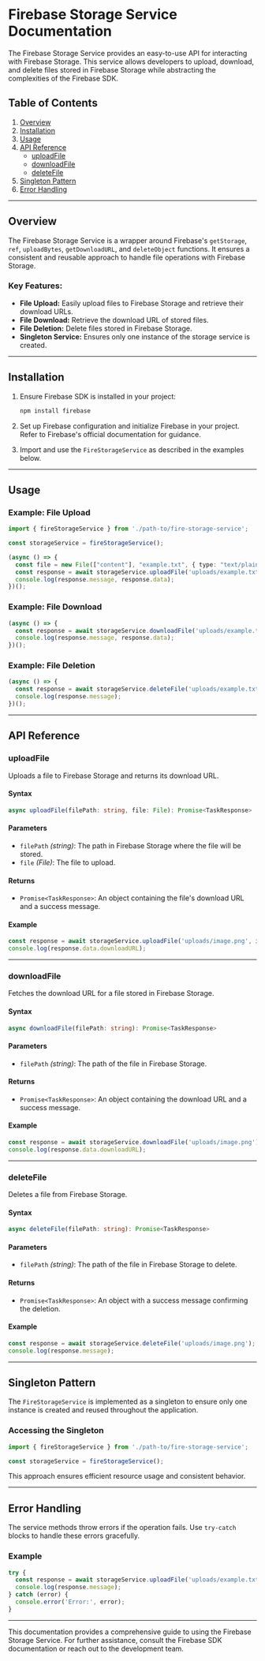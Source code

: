 # Firebase Storage Service Documentation

The Firebase Storage Service provides an easy-to-use API for interacting with Firebase Storage. This service allows developers to upload, download, and delete files stored in Firebase Storage while abstracting the complexities of the Firebase SDK.

## Table of Contents

1. [Overview](#overview)
2. [Installation](#installation)
3. [Usage](#usage)
4. [API Reference](#api-reference)
   - [uploadFile](#uploadfile)
   - [downloadFile](#downloadfile)
   - [deleteFile](#deletefile)
5. [Singleton Pattern](#singleton-pattern)
6. [Error Handling](#error-handling)

---

## Overview

The Firebase Storage Service is a wrapper around Firebase's `getStorage`, `ref`, `uploadBytes`, `getDownloadURL`, and `deleteObject` functions. It ensures a consistent and reusable approach to handle file operations with Firebase Storage.

### Key Features:

- **File Upload:** Easily upload files to Firebase Storage and retrieve their download URLs.
- **File Download:** Retrieve the download URL of stored files.
- **File Deletion:** Delete files stored in Firebase Storage.
- **Singleton Service:** Ensures only one instance of the storage service is created.

---

## Installation

1. Ensure Firebase SDK is installed in your project:

   ```bash
   npm install firebase
   ```

2. Set up Firebase configuration and initialize Firebase in your project. Refer to Firebase's official documentation for guidance.

3. Import and use the `FireStorageService` as described in the examples below.

---

## Usage

### Example: File Upload

```typescript
import { fireStorageService } from './path-to/fire-storage-service';

const storageService = fireStorageService();

(async () => {
  const file = new File(["content"], "example.txt", { type: "text/plain" });
  const response = await storageService.uploadFile('uploads/example.txt', file);
  console.log(response.message, response.data);
})();
```

### Example: File Download

```typescript
(async () => {
  const response = await storageService.downloadFile('uploads/example.txt');
  console.log(response.message, response.data);
})();
```

### Example: File Deletion

```typescript
(async () => {
  const response = await storageService.deleteFile('uploads/example.txt');
  console.log(response.message);
})();
```

---

## API Reference

### uploadFile

Uploads a file to Firebase Storage and returns its download URL.

#### Syntax

```typescript
async uploadFile(filePath: string, file: File): Promise<TaskResponse>
```

#### Parameters

- `filePath` *(string)*: The path in Firebase Storage where the file will be stored.
- `file` *(File)*: The file to upload.

#### Returns

- `Promise<TaskResponse>`: An object containing the file's download URL and a success message.

#### Example

```typescript
const response = await storageService.uploadFile('uploads/image.png', imageFile);
console.log(response.data.downloadURL);
```

---

### downloadFile

Fetches the download URL for a file stored in Firebase Storage.

#### Syntax

```typescript
async downloadFile(filePath: string): Promise<TaskResponse>
```

#### Parameters

- `filePath` *(string)*: The path of the file in Firebase Storage.

#### Returns

- `Promise<TaskResponse>`: An object containing the download URL and a success message.

#### Example

```typescript
const response = await storageService.downloadFile('uploads/image.png');
console.log(response.data.downloadURL);
```

---

### deleteFile

Deletes a file from Firebase Storage.

#### Syntax

```typescript
async deleteFile(filePath: string): Promise<TaskResponse>
```

#### Parameters

- `filePath` *(string)*: The path of the file in Firebase Storage to delete.

#### Returns

- `Promise<TaskResponse>`: An object with a success message confirming the deletion.

#### Example

```typescript
const response = await storageService.deleteFile('uploads/image.png');
console.log(response.message);
```

---

## Singleton Pattern

The `FireStorageService` is implemented as a singleton to ensure only one instance is created and reused throughout the application.

### Accessing the Singleton

```typescript
import { fireStorageService } from './path-to/fire-storage-service';

const storageService = fireStorageService();
```

This approach ensures efficient resource usage and consistent behavior.

---

## Error Handling

The service methods throw errors if the operation fails. Use `try-catch` blocks to handle these errors gracefully.

### Example

```typescript
try {
  const response = await storageService.uploadFile('uploads/example.txt', file);
  console.log(response.message);
} catch (error) {
  console.error('Error:', error);
}
```

---

This documentation provides a comprehensive guide to using the Firebase Storage Service. For further assistance, consult the Firebase SDK documentation or reach out to the development team.

